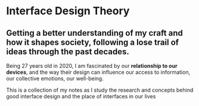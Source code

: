 # Interface Design Theory

## Getting a better understanding of my craft and how it shapes society, following a lose trail of ideas through the past decades.

Being 27 years old in 2020, I am fascinated by our **relationship to our devices**, and the way their design can influence our access to information, our collective emotions, our well-being.

This is a collection of my notes as I study the research and concepts behind good interface design and the place of interfaces in our lives
